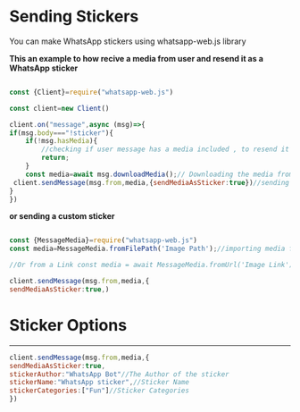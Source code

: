 # Sending Stickers 

You can make WhatsApp stickers using whatsapp-web.js library


<b>This an example to how recive a media from user and resend it as a WhatsApp sticker</b>

```js

const {Client}=require("whatsapp-web.js")

const client=new Client()

client.on("message",async (msg)=>{
if(msg.body==="!sticker"){
    if(!msg.hasMedia){
        //checking if user message has a media included , to resend it as sticker
        return;
    }
    const media=await msg.downloadMedia();// Downloading the media from user message
 client.sendMessage(msg.from,media,{sendMediaAsSticker:true})//sending the media as A sticker
}
})
```

<b> or sending a custom sticker </b>

```js 

const {MessageMedia}=require("whatsapp-web.js")
const media=MessageMedia.fromFilePath('Image Path');//importing media from a local image

//Or from a Link const media = await MessageMedia.fromUrl('Image Link');

client.sendMessage(msg.from,media,{
sendMediaAsSticker:true,)
```
# Sticker Options
<hr>

```js
client.sendMessage(msg.from,media,{
sendMediaAsSticker:true,
stickerAuthor:"WhatsApp Bot"//The Author of the sticker
stickerName:"WhatsApp sticker",//Sticker Name
stickerCategories:["Fun"]//Sticker Categories
})
````
